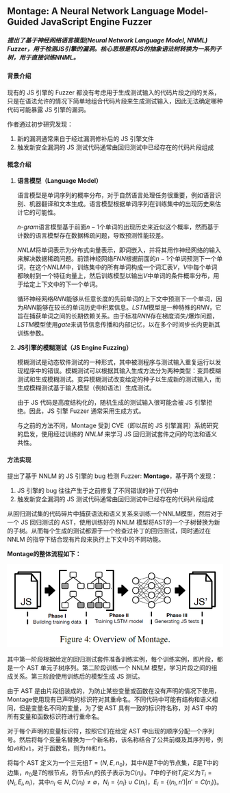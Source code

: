 ## Montage: A Neural Network Language Model-Guided JavaScript Engine Fuzzer

##### 提出了基于神经网络语言模型(Neural Network Language Model, NNML) Fuzzer，用于检测JS引擎的漏洞。核心思想是将JS的抽象语法树转换为一系列子树，用于直接训练NNML。

#### 背景介绍

现有的 JS 引擎的 Fuzzer 都没有考虑用于生成测试输入的代码片段之间的关系，只是在语法允许的情况下简单地组合代码片段来生成测试输入，因此无法确定哪种代码可能暴露 JS 引擎的漏洞。

作者通过初步研究发现：

1. 新的漏洞通常来自于经过漏洞修补后的 JS 引擎文件
2. 触发新安全漏洞的 JS 测试代码通常由回归测试中已经存在的代码片段组成

#### 概念介绍

1. **语言模型（Language Model）**

    语言模型是单词序列的概率分布，对于自然语言处理任务很重要，例如语音识别、机器翻译和文本生成。语言模型根据单词序列在训练集中的出现历史来估计它的可能性。

    $n$-$gram$语言模型基于前面$n-1$个单词的出现历史来近似这个概率，然而基于计数的语言模型存在数据稀疏问题，导致预测性能较差。

    $NNLM$将单词表示为分布式向量表示，即词嵌入，并将其用作神经网络的输入来解决数据稀疏问题。前馈神经网络$FNN$根据前面的$n-1$个单词预测下一个单词，在这个$NNLM$中，训练集中的所有单词构成一个词汇表$V$，$V$中每个单词都映射到一个特征向量上，然后训练模型以输出$V$中单词的条件概率分布，用于给定上下文中的下一个单词。

    循环神经网络$RNN$能够从任意长度的先前单词的上下文中预测下一个单词，因为$RNN$能够在较长的单词历史中积累信息。$LSTM$模型是一种特殊的$RNN$，它旨在捕获单词之间的长期依赖关系。由于标准$RNN$存在梯度消失/爆炸问题，$LSTM$模型使用$gate$来调节信息传播和内部记忆，以在多个时间步长内更新其训练参数。

2. **JS引擎的模糊测试（JS Engine Fuzzing）**

    模糊测试是动态软件测试的一种形式，其中被测程序与测试输入重复运行以发现程序中的错误。模糊测试可以根据其输入生成方法分为两种类型：变异模糊测试和生成模糊测试。变异模糊测试改变给定的种子以生成新的测试输入，而生成模糊测试基于输入模型（例如语法）生成测试。

    由于 JS 代码是高度结构化的，随机生成的测试输入很可能会被 JS 引擎拒绝。因此，JS 引擎 Fuzzer 通常采用生成方式。

    与之前的方法不同，Montage 受到 CVE（即以前的 JS 引擎漏洞）系统研究的启发，使用经过训练的 $NNLM$ 来学习 JS 回归测试套件之间的句法和语义共性。

#### 方法实现

提出了基于 NNLM 的 JS 引擎的 bug 检测 Fuzzer: **Montage**，基于两个发现：

1. JS 引擎的 bug 往往产生于之前修复了不同错误的补丁代码中
2. 触发新安全漏洞的 JS 测试代码通常由回归测试中已经存在的代码片段组成

从回归测试集的代码碎片中捕获语法和语义关系来训练一个NNLM模型，然后对于一个 JS 回归测试的 AST，使用训练好的 NNLM 模型将AST的一个子树替换为新的子树。从而每个生成的测试都源于一个检查过补丁的回归测试，同时通过在 NNLM 的指导下结合现有片段来执行上下文中的不同功能。

**Montage的整体流程如下：**

![Montage_figure1](../Images/Montage_figure1.png)

其中第一阶段根据给定的回归测试套件准备训练实例，每个训练实例，即片段，都是一个 AST 单元子树序列。第二阶段训练一个 NNLM 模型，学习片段之间的组成关系。第三阶段使用训练后的模型生成 JS 测试。

由于 AST 是由片段组装成的，为防止某些变量或函数在没有声明的情况下使用，Montage使用现有已声明的标识符对其重命名。不同代码中可能有结构和语义相同，但是变量名不同的变量，为了使 AST 具有一致的标识符名称，对 AST 中的所有变量和函数标识符进行重命名。

对于每个声明的变量标识符，按照它们在给定 AST 中出现的顺序分配一个序列号。然后将每个变量名替换为一个新名称，该名称结合了公共前缀及其序列号，例如`v0`和`v1`，对于函数名，则为`f0`和`f1`。

将每个 AST 定义为一个三元组$T=(N,E,n_0)$，其中$N$是$T$中的节点集，$E$是$T$中的边集，$n_0$是$T$的根节点，将节点$n_i$的孩子表示为$C(n_i)$。$T$中的子树$T_i$定义为$T_i=(N_i,E_i,n_i)$，其中$n_i\in N,C(n_i)\ne\emptyset$，$N_i=\{n_i\}\cup C(n_i)$，$E_i=\{(n_i,n')|n'=C(n_i)\}$。



























